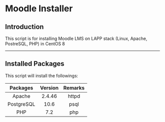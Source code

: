# Moodle Installer

## Introduction

This script is for installing Moodle LMS on LAPP stack (Linux, Apache, PostreSQL, PHP) in CentOS 8
___

## Installed Packages

This script will install the followings:

|  Packages  | Version |  Remarks |
|:----------:|:-------:|:--------:|
| Apache     | 2.4.46  | httpd    |
| PostgreSQL | 10.6    | psql     |
| PHP        | 7.2     | php      |